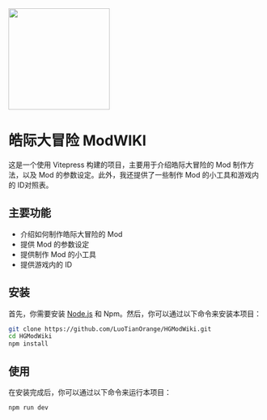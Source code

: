 <img src="https://s11.ax1x.com/2024/01/06/pizU8KK.png" width="200px" align="center">

# 皓际大冒险 ModWIKI

这是一个使用 Vitepress 构建的项目，主要用于介绍皓际大冒险的 Mod 制作方法，以及 Mod 的参数设定。此外，我还提供了一些制作 Mod 的小工具和游戏内的 ID对照表。

## 主要功能

- 介绍如何制作皓际大冒险的 Mod
- 提供 Mod 的参数设定
- 提供制作 Mod 的小工具
- 提供游戏内的 ID

## 安装

首先，你需要安装 [Node.js](https://nodejs.org/) 和 Npm。然后，你可以通过以下命令来安装本项目：

```bash
git clone https://github.com/LuoTianOrange/HGModWiki.git
cd HGModWiki
npm install
```

## 使用
在安装完成后，你可以通过以下命令来运行本项目：

```bash
npm run dev
```
